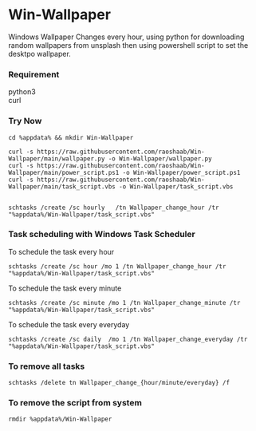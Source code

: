 # Win-Wallpaper
Windows Wallpaper Changes every hour, using python for downloading random wallpapers from unsplash then using powershell script to set the desktpo wallpaper.    


### Requirement
python3  
curl 

### Try Now

 ```
cd %appdata% && mkdir Win-Wallpaper 

curl -s https://raw.githubusercontent.com/raoshaab/Win-Wallpaper/main/wallpaper.py -o Win-Wallpaper/wallpaper.py
curl -s https://raw.githubusercontent.com/raoshaab/Win-Wallpaper/main/power_script.ps1 -o Win-Wallpaper/power_script.ps1
curl -s https://raw.githubusercontent.com/raoshaab/Win-Wallpaper/main/task_script.vbs -o Win-Wallpaper/task_script.vbs


schtasks /create /sc hourly   /tn Wallpaper_change_hour /tr "%appdata%/Win-Wallpaper/task_script.vbs" 
```

### Task scheduling with Windows Task Scheduler
To schedule the task every hour 
```
schtasks /create /sc hour /mo 1 /tn Wallpaper_change_hour /tr "%appdata%/Win-Wallpaper/task_script.vbs" 
```

To schedule the task every minute 
```
schtasks /create /sc minute /mo 1 /tn Wallpaper_change_minute /tr "%appdata%/Win-Wallpaper/task_script.vbs" 
```

To schedule the task every everyday 
```
schtasks /create /sc daily  /mo 1 /tn Wallpaper_change_everyday /tr "%appdata%/Win-Wallpaper/task_script.vbs" 
```
 
### To remove all tasks 

```
schtasks /delete tn Wallpaper_change_{hour/minute/everyday} /f
```

### To remove the script from system 

```
rmdir %appdata%/Win-Wallpaper 
```
